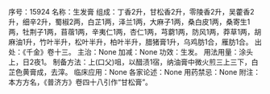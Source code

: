 序号：15924
名称：生发膏
组成：丁香2升，甘松香2升，零陵香2升，吴藿香2升，细辛2升，蜀椒2两，白芷1两，泽兰1两，大麻子1两，桑白皮1两，桑寄生1两，牡荆子1两，苜蓿1两，辛夷仁1两，杏仁1两，芎藭1两，防风1两，莽草1两，胡麻油1升，竹叶半升，松叶半升，柏叶半升，腊猪膏1升，乌鸡肪1合，雁肪1合。
出处：《千金》卷十三。
主治：None
加减：None
功效：生发。
用法用量：涂头上，日2夜1。
制备方法：上(口父)咀，以醋渍1宿，纳油膏中微火煎三上三下，白芷色黄膏成，去滓。
临床应用：None
各家论述：None
用药禁忌：None
附注：本方方名，《普济方》卷四十八引作“甘松膏”。
